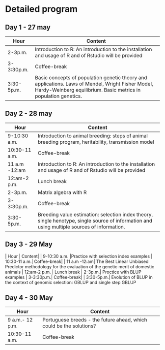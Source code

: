 # Detailed program

## Day 1 - 27 may

| Hour | Content|
| --- | --- |
| 2-3p.m.| Introduction to R: An introduction to the installation and usage of R and of Rstudio will be provided|
| 3-3:30p.m.| Coffee-break|
| 3:30-5p.m.| Basic concepts of population genetic theory and applications. Laws of Mendel, Wright Fisher Model, Hardy-Weinberg equilibrium. Basic metrics in population genetics.|


## Day 2 - 28 may

| Hour | Content|
| --- | --- |
| 9-10:30 a.m. |Introduction to animal breeding: steps of animal breeding program, heritability, transmission model|
| 10:30-11 a.m.| Coffee-break|
| 11 a.m -12:am| Introduction to R: An introduction to the installation and usage of R and of Rstudio will be provided|
| 12:am-2 p.m. | Lunch break 
| 2-3p.m.| Matrix algebra with R|
| 3-3:30p.m.| Coffee-break|
| 3:30-5p.m.| Breeding value estimation: selection index theory, single henotype, single source of information and using multiple sources of information.

## Day 3 - 29 May

| Hour | Content|
| 9-10:30 a.m. |Practice with selection index examples
| 10:30-11 a.m.| Coffee-break|
| 11 a.m -12:am| The Best Linear Unbiased Predictor methodology for the evaluation of the genetic merit of domestic animals
| 12:am-2 p.m. | Lunch break
| 2-3p.m.| Proctice with BLUP examples
| 3-3:30p.m.| Coffee-break|
| 3:30-5p.m.| Evolution of BLUP in the context of genomic selection: GBLUP and single step GBLUP


## Day 4 - 30 May

| Hour | Content|
| --- | --- |
| 9 a.m.- 12 p.m. |Portuguese breeds - the future ahead, which could be the solutions?|
| 10:30-11 a.m.| Coffee-break|


